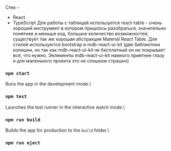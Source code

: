 Стек -
- React
- TypeScript
Для работы с таблицей используется react-table - очень хороший инструмент в котором пришлось разобраться, значительно понятнее и меньше код, большое количество возможностей, существует так же хорошая абстракция Material React Table.
Для стилей используются bootstrap и mdb-react-ui-kit
 (две библиотеки излишни, но так как mdb-react-ui-kit не бесплатный он не покрывает всё, что нужно.
  Эелементы mdb-react-ui-kit намного приятнее глазу и для маленького проекта это не слишком страшно)
### `npm start`

Runs the app in the development mode.\

### `npm test`

Launches the test runner in the interactive watch mode.\

### `npm run build`

Builds the app for production to the `build` folder.\

### `npm run eject`


